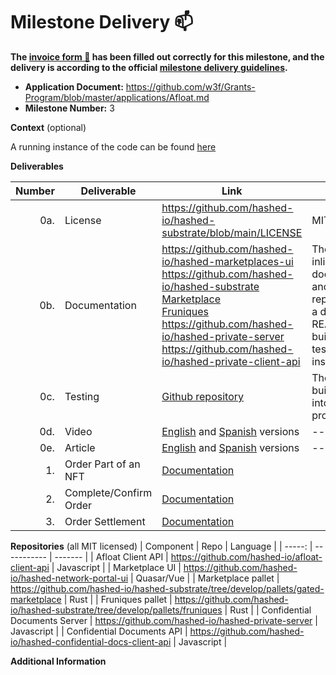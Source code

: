 <!-- @format -->

# Milestone Delivery :mailbox:

**The [invoice form :pencil:](https://docs.google.com/forms/d/e/1FAIpQLSfmNYaoCgrxyhzgoKQ0ynQvnNRoTmgApz9NrMp-hd8mhIiO0A/viewform) has been filled out correctly for this milestone, and the delivery is according to the official [milestone delivery guidelines](https://github.com/w3f/Grants-Program/blob/master/docs/milestone-deliverables-guidelines.md).**

- **Application Document:** https://github.com/w3f/Grants-Program/blob/master/applications/Afloat.md
- **Milestone Number:** 3

**Context** (optional)

A running instance of the code can be found [here](https://hashed-portal-dev.hashed.systems/login)

**Deliverables**

| Number | Deliverable            | Link                                                                                                                                                                                                                                                                                                                                                                                                                      | Notes                                                                                                               |
| -----: | ---------------------- | ------------------------------------------------------------------------------------------------------------------------------------------------------------------------------------------------------------------------------------------------------------------------------------------------------------------------------------------------------------------------------------------------------------------------- | ------------------------------------------------------------------------------------------------------------------- |
|    0a. | License                | https://github.com/hashed-io/hashed-substrate/blob/main/LICENSE                                                                                                                                                                                                                                                                                                                                                           | MIT                                                                                                                 |
|    0b. | Documentation          | https://github.com/hashed-io/hashed-marketplaces-ui <br> https://github.com/hashed-io/hashed-substrate <br>[Marketplace](https://github.com/hashed-io/hashed-substrate/tree/main/pallets/gated-marketplace)<br> [Fruniques](https://github.com/hashed-io/hashed-substrate/tree/main/pallets/fruniques)<br> https://github.com/hashed-io/hashed-private-server <br> https://github.com/hashed-io/hashed-private-client-api | The code has inline documentation and each repository has a detailed README with build, run, and test instructions. |
|    0c. | Testing                | [Github repository](https://github.com/hashed-io/hashed-substrate/blob/main/pallets/gated-marketplace/src/tests.rs)                                                                                                                                                                                                                                                                                                       | The test is built directly into the Rust project                                                                    |
|    0d. | Video                  | [English](https://drive.google.com/file/d/1YtlNNsmhpxzKgVTLbaMXC7unRzfVLNbE/view?usp=share_link) and [Spanish](https://drive.google.com/file/d/1D9LQ2KCDVWGbuTZ7_Oo-QYvOqNg9PUH3/view?usp=share_link) versions                                                                                                                                                                                                            | ---                                                                                                                 |
|    0e. | Article                | [English](https://docs.google.com/document/d/1clgBMWQQXGqZd6p7P7CmZwEo0YaM5WRMZLISOn3FuNI/edit?usp=sharing) and [Spanish](https://docs.google.com/document/d/1AB-2sKU8GHO-yLZOQ-sn0MOlsCABPXG6gfRG61BtRXc/edit?usp=sharing) versions                                                                                                                                                                                      | ---                                                                                                                 |
|     1. | Order Part of an NFT   | [Documentation](https://github.com/hashed-io/hashed-substrate/blob/develop/docs/pallets-review/gated-marketplace.md#order-part-of-an-nft)                                                                                                                                                                                                                                                                                 |                                                                                                                     |
|     2. | Complete/Confirm Order | [Documentation](https://github.com/hashed-io/hashed-substrate/blob/develop/docs/pallets-review/gated-marketplace.md#completeconfirm-order)                                                                                                                                                                                                                                                                                 |                                                                                                                     |                                                                                                                     |
|     3. | Order Settlement       | [Documentation](https://github.com/hashed-io/hashed-substrate/blob/develop/docs/pallets-review/gated-marketplace.md#order-settlement)                                                                                                                                                                                                                                                                                 |                                                                                                                     |                                                                                                                     |

**Repositories**
(all MIT licensed)
| Component | Repo | Language |
| -----: | ----------- | ------- |
| Afloat Client API | https://github.com/hashed-io/afloat-client-api | Javascript |
| Marketplace UI | https://github.com/hashed-io/hashed-network-portal-ui | Quasar/Vue |
| Marketplace pallet | https://github.com/hashed-io/hashed-substrate/tree/develop/pallets/gated-marketplace | Rust |
| Fruniques pallet | https://github.com/hashed-io/hashed-substrate/tree/develop/pallets/fruniques | Rust |
| Confidential Documents Server | https://github.com/hashed-io/hashed-private-server | Javascript |
| Confidential Documents API | https://github.com/hashed-io/hashed-confidential-docs-client-api | Javascript |

**Additional Information**
